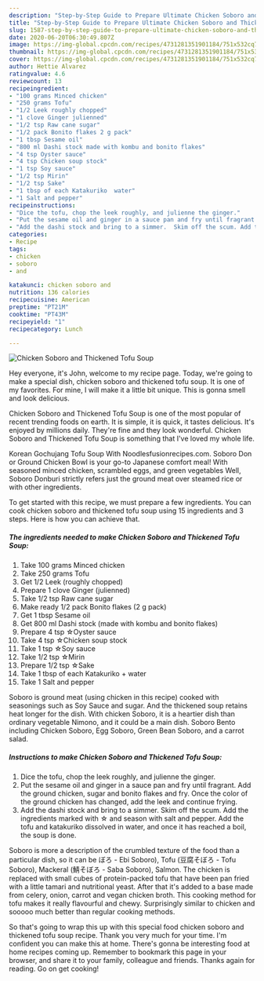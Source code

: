 ```yaml
---
description: "Step-by-Step Guide to Prepare Ultimate Chicken Soboro and Thickened Tofu Soup"
title: "Step-by-Step Guide to Prepare Ultimate Chicken Soboro and Thickened Tofu Soup"
slug: 1587-step-by-step-guide-to-prepare-ultimate-chicken-soboro-and-thickened-tofu-soup
date: 2020-06-20T06:30:49.807Z
image: https://img-global.cpcdn.com/recipes/4731281351901184/751x532cq70/chicken-soboro-and-thickened-tofu-soup-recipe-main-photo.jpg
thumbnail: https://img-global.cpcdn.com/recipes/4731281351901184/751x532cq70/chicken-soboro-and-thickened-tofu-soup-recipe-main-photo.jpg
cover: https://img-global.cpcdn.com/recipes/4731281351901184/751x532cq70/chicken-soboro-and-thickened-tofu-soup-recipe-main-photo.jpg
author: Hettie Alvarez
ratingvalue: 4.6
reviewcount: 13
recipeingredient:
- "100 grams Minced chicken"
- "250 grams Tofu"
- "1/2 Leek roughly chopped"
- "1 clove Ginger julienned"
- "1/2 tsp Raw cane sugar"
- "1/2 pack Bonito flakes 2 g pack"
- "1 tbsp Sesame oil"
- "800 ml Dashi stock made with kombu and bonito flakes"
- "4 tsp Oyster sauce"
- "4 tsp Chicken soup stock"
- "1 tsp Soy sauce"
- "1/2 tsp Mirin"
- "1/2 tsp Sake"
- "1 tbsp of each Katakuriko  water"
- "1 Salt and pepper"
recipeinstructions:
- "Dice the tofu, chop the leek roughly, and julienne the ginger."
- "Put the sesame oil and ginger in a sauce pan and fry until fragrant.  Add the ground chicken, sugar and bonito flakes and fry. Once the color of the ground chicken has changed, add the leek and continue frying."
- "Add the dashi stock and bring to a simmer.  Skim off the scum. Add the ingredients marked with ☆ and season with salt and pepper.  Add the tofu and katakuriko dissolved in water, and once it has reached a boil, the soup is done."
categories:
- Recipe
tags:
- chicken
- soboro
- and

katakunci: chicken soboro and 
nutrition: 136 calories
recipecuisine: American
preptime: "PT21M"
cooktime: "PT43M"
recipeyield: "1"
recipecategory: Lunch

---
```



![Chicken Soboro and Thickened Tofu Soup](https://img-global.cpcdn.com/recipes/4731281351901184/751x532cq70/chicken-soboro-and-thickened-tofu-soup-recipe-main-photo.jpg)

Hey everyone, it's John, welcome to my recipe page. Today, we're going to make a special dish, chicken soboro and thickened tofu soup. It is one of my favorites. For mine, I will make it a little bit unique. This is gonna smell and look delicious.

Chicken Soboro and Thickened Tofu Soup is one of the most popular of recent trending foods on earth. It is simple, it is quick, it tastes delicious. It's enjoyed by millions daily. They're fine and they look wonderful. Chicken Soboro and Thickened Tofu Soup is something that I've loved my whole life.

Korean Gochujang Tofu Soup With Noodlesfusionrecipes.com. Soboro Don or Ground Chicken Bowl is your go-to Japanese comfort meal! With seasoned minced chicken, scrambled eggs, and green vegetables Well, Soboro Donburi strictly refers just the ground meat over steamed rice or with other ingredients.


To get started with this recipe, we must prepare a few ingredients. You can cook chicken soboro and thickened tofu soup using 15 ingredients and 3 steps. Here is how you can achieve that.

<!--inarticleads1-->

##### The ingredients needed to make Chicken Soboro and Thickened Tofu Soup:

1. Take 100 grams Minced chicken
1. Take 250 grams Tofu
1. Get 1/2 Leek (roughly chopped)
1. Prepare 1 clove Ginger (julienned)
1. Take 1/2 tsp Raw cane sugar
1. Make ready 1/2 pack Bonito flakes (2 g pack)
1. Get 1 tbsp Sesame oil
1. Get 800 ml Dashi stock (made with kombu and bonito flakes)
1. Prepare 4 tsp ☆Oyster sauce
1. Take 4 tsp ☆Chicken soup stock
1. Take 1 tsp ☆Soy sauce
1. Take 1/2 tsp ☆Mirin
1. Prepare 1/2 tsp ☆Sake
1. Take 1 tbsp of each Katakuriko + water
1. Take 1 Salt and pepper


Soboro is ground meat (using chicken in this recipe) cooked with seasonings such as Soy Sauce and sugar. And the thickened soup retains heat longer for the dish. With chicken Soboro, it is a heartier dish than ordinary vegetable Nimono, and it could be a main dish. Soboro Bento including Chicken Soboro, Egg Soboro, Green Bean Soboro, and a carrot salad. 

<!--inarticleads2-->

##### Instructions to make Chicken Soboro and Thickened Tofu Soup:

1. Dice the tofu, chop the leek roughly, and julienne the ginger.
1. Put the sesame oil and ginger in a sauce pan and fry until fragrant.  Add the ground chicken, sugar and bonito flakes and fry. Once the color of the ground chicken has changed, add the leek and continue frying.
1. Add the dashi stock and bring to a simmer.  Skim off the scum. Add the ingredients marked with ☆ and season with salt and pepper.  Add the tofu and katakuriko dissolved in water, and once it has reached a boil, the soup is done.


Soboro is more a description of the crumbled texture of the food than a particular dish, so it can be ぼろ - Ebi Soboro), Tofu (豆腐そぼろ - Tofu Soboro), Mackeral (鯖そぼろ - Saba Soboro), Salmon. The chicken is replaced with small cubes of protein-packed tofu that have been pan fried with a little tamari and nutritional yeast. After that it&#39;s added to a base made from celery, onion, carrot and vegan chicken broth. This cooking method for tofu makes it really flavourful and chewy. Surprisingly similar to chicken and sooooo much better than regular cooking methods. 

So that's going to wrap this up with this special food chicken soboro and thickened tofu soup recipe. Thank you very much for your time. I'm confident you can make this at home. There's gonna be interesting food at home recipes coming up. Remember to bookmark this page in your browser, and share it to your family, colleague and friends. Thanks again for reading. Go on get cooking!
